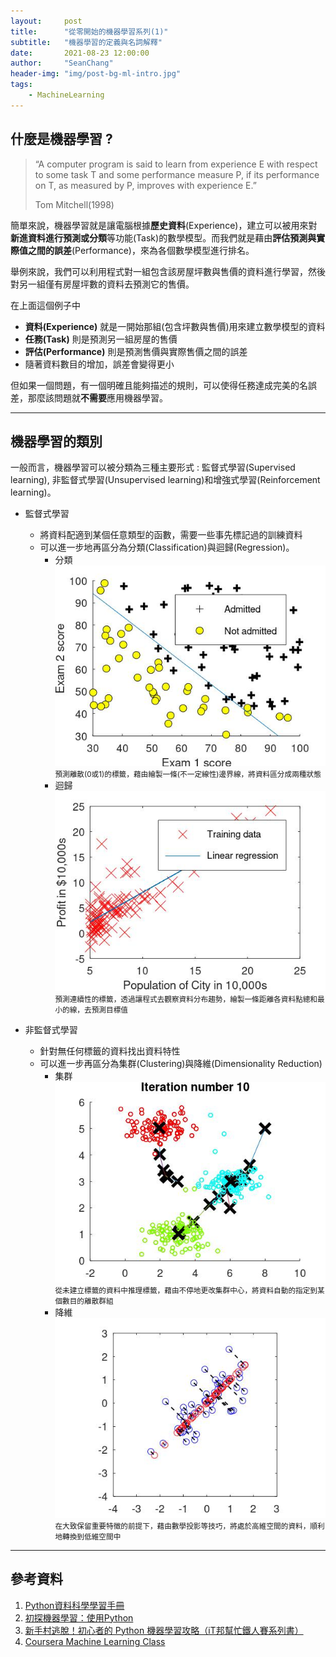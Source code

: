 ```yaml
---
layout:     post
title:      "從零開始的機器學習系列(1)"
subtitle:   "機器學習的定義與名詞解釋"
date:       2021-08-23 12:00:00
author:     "SeanChang"
header-img: "img/post-bg-ml-intro.jpg"
tags:
    - MachineLearning
---
```


## 什麼是機器學習 ?

> “A computer program is said to learn
from experience E with respect to some task T
and some performance measure P, if its
performance on T, as measured by P, improves
with experience E.”
>
> Tom Mitchell(1998)

簡單來說，機器學習就是讓電腦根據**歷史資料**(Experience)，建立可以被用來對**新進資料進行預測或分類**等功能(Task)的數學模型。而我們就是藉由**評估預測與實際值之間的誤差**(Performance)，來為各個數學模型進行排名。

舉例來說，我們可以利用程式對一組包含該房屋坪數與售價的資料進行學習，然後對另一組僅有房屋坪數的資料去預測它的售價。

在上面這個例子中
* **資料(Experience)** 就是一開始那組(包含坪數與售價)用來建立數學模型的資料
* **任務(Task)** 則是預測另一組房屋的售價
* **評估(Performance)** 則是預測售價與實際售價之間的誤差 
* 隨著資料數目的增加，誤差會變得更小

但如果一個問題，有一個明確且能夠描述的規則，可以使得任務達成完美的名誤差，那麼該問題就**不需要**應用機器學習。

---

## 機器學習的類別

一般而言，機器學習可以被分類為三種主要形式 : 監督式學習(Supervised learning), 非監督式學習(Unsupervised learning)和增強式學習(Reinforcement learning)。

* 監督式學習
    * 將資料配適到某個任意類型的函數，需要一些事先標記過的訓練資料
    * 可以進一步地再區分為分類(Classification)與迴歸(Regression)。
        * 分類
          ![Classification_Pic](/img/in-post/ml_intro/classification.jpg)
          <small class="img-hint">預測離散(0或1)的標籤，藉由繪製一條(不一定線性)邊界線，將資料區分成兩種狀態</small>
        * 迴歸
          ![Regression_Pic](/img/in-post/ml_intro/regression.jpg)
          <small class="img-hint">預測連續性的標籤，透過讓程式去觀察資料分布趨勢，繪製一條距離各資料點總和最小的線，去預測目標值</small>

* 非監督式學習
    * 針對無任何標籤的資料找出資料特性
    * 可以進一步再區分為集群(Clustering)與降維(Dimensionality Reduction)
        * 集群
          ![Clustering_Pic](/img/in-post/ml_intro/clustering.jpg)
          <small class="img-hint">從未建立標籤的資料中推理標籤，藉由不停地更改集群中心，將資料自動的指定到某個數目的離散群組</small>
        * 降維
          ![PCA_Pic](/img/in-post/ml_intro/pca.jpg)
          <small class="img-hint">在大致保留重要特徵的前提下，藉由數學投影等技巧，將處於高維空間的資料，順利地轉換到低維空間中</small>

---

## 參考資料

1. [Python資料科學學習手冊](https://www.books.com.tw/products/0010774364)
2. [初探機器學習：使用Python](https://www.books.com.tw/products/0010764445)
3. [新手村逃脫！初心者的 Python 機器學習攻略（iT邦幫忙鐵人賽系列書）](https://www.books.com.tw/products/0010867390)
4. [Coursera Machine Learning Class](https://www.coursera.org/learn/machine-learning)